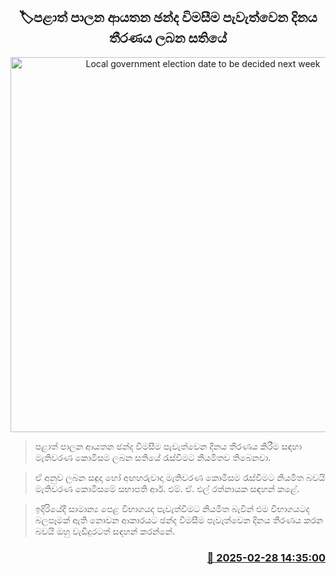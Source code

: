 <p align='center'><b><h2 align='center' title='Local government election date to be decided next week'>🏷පළාත් පාලන ආයතන ඡන්ද විමසීම පැවැත්වෙන දිනය තීරණය ලබන සතියේ</h2></b></p>
<p align='center'><img src='https://helakuru.sgp1.cdn.digitaloceanspaces.com/esana/images/lib/election-archived.jpg' width='600' alt='Local government election date to be decided next week'></p>

> පළාත් පාලන ආයතන ඡන්ද විමසීම පැවැත්වෙන දිනය තීරණය කිරීම සඳහා මැතිවරණ කොමිසම ලබන සතියේ රැස්වීමට නියමිතව තිබෙනවා.

> ඒ අනුව ලබන සඳුදා හෝ අඟහරුවාදා මැතිවරණ කොමිසම රැස්වීමට නියමිත බවයි මැතිවරණ කොමිසමේ සභාපති ආර්. එම්. ඒ. එල් රත්නායක සඳහන් කළේ.

> ඉදිරියේදී සාමාන්‍ය පෙළ විභාගයද පැවැත්වීමට නියමිත බැවින් එම විභාගයටද බලපෑමක් ඇති නොවන ආකාරයට ඡන්ද විමසීම පැවැත්වෙන දිනය තීරණය කරන බවයි ඔහු වැඩිදුරටත් සඳහන් කරන්නේ.



<h3 align='right'><a href='https://www.helakuru.lk/esana/p/107899/'>📅 2025-02-28 14:35:00</a></h3>
